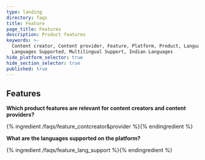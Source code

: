 ```yaml
---
type: landing
directory: faqs
title: Feature
page_title: Features
description: Product features
keywords: >-
  Content creator, Content provider, Feature, Platform, Product, Languages,
  Languages Supported, Multilingual Support, Indian Languages
hide_platform_selector: true
hide_section_selector: true
published: true
---
```


## Features

**Which product features are relevant for content creators and content providers?**

{% ingredient /faqs/feature_contcreator&provider %}{% endingredient %}

**What are the languages supported on the platform?**

{% ingredient /faqs/feature_lang_support %}{% endingredient %}
